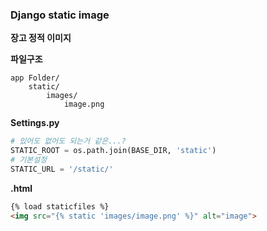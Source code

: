 ### Django static image

**장고 정적 이미지**



**파일구조**

```
app Folder/
	static/
		images/
			image.png
```



**Settings.py**

```python
# 있어도 없어도 되는거 같은...?
STATIC_ROOT = os.path.join(BASE_DIR, 'static')
# 기본설정
STATIC_URL = '/static/'
```

**.html**

```html
{% load staticfiles %}
<img src="{% static 'images/image.png' %}" alt="image">
```